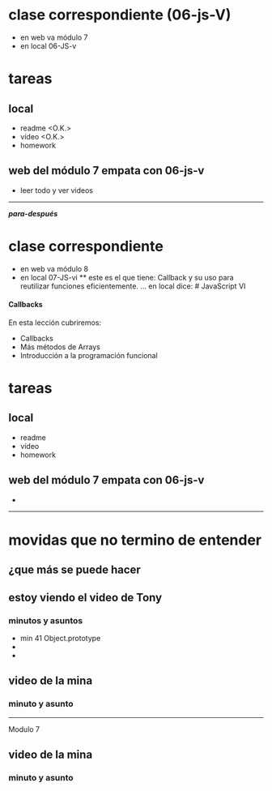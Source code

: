 # clase correspondiente  (06-js-V)
* en web va módulo 7
* en local 06-JS-v

# tareas
## local
* readme <O.K.>
* vídeo <O.K.>
* homework

## web del módulo 7 empata con 06-js-v
* leer todo y ver videos
___

***para-después***

# clase correspondiente
* en web va módulo 8
* en local 07-JS-vi
** este es el que tiene:  Callback y su uso para reutilizar funciones eficientemente. ... en local dice: # JavaScript VI

#### Callbacks

En esta lección cubriremos:

- Callbacks
- Más métodos de Arrays
- Introducción a la programación funcional




# tareas
## local
* readme
* vídeo
* homework

## web del módulo 7 empata con 06-js-v
*


___

# movidas que no termino de entender



## ¿que más se puede hacer

## estoy viendo el video de Tony

### minutos y asuntos

* min 41 Object.prototype
*
*

## video de la mina

### minuto y asunto

---
Modulo 7
## video de la mina

### minuto y asunto

